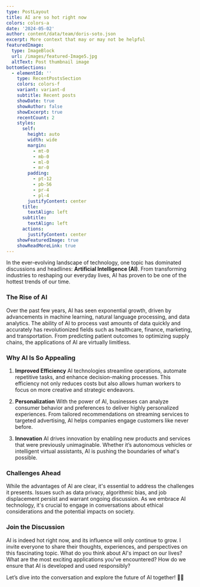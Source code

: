 ```yaml
---
type: PostLayout
title: AI are so hot right now
colors: colors-a
date: '2024-05-02'
author: content/data/team/doris-soto.json
excerpt: More context that may or may not be helpful
featuredImage:
  type: ImageBlock
  url: /images/featured-Image5.jpg
  altText: Post thumbnail image
bottomSections:
  - elementId: ''
    type: RecentPostsSection
    colors: colors-f
    variant: variant-d
    subtitle: Recent posts
    showDate: true
    showAuthor: false
    showExcerpt: true
    recentCount: 2
    styles:
      self:
        height: auto
        width: wide
        margin:
          - mt-0
          - mb-0
          - ml-0
          - mr-0
        padding:
          - pt-12
          - pb-56
          - pr-4
          - pl-4
        justifyContent: center
      title:
        textAlign: left
      subtitle:
        textAlign: left
      actions:
        justifyContent: center
    showFeaturedImage: true
    showReadMoreLink: true
---
```

In the ever-evolving landscape of technology, one topic has dominated discussions and headlines: **Artificial Intelligence (AI)**. From transforming industries to reshaping our everyday lives, AI has proven to be one of the hottest trends of our time.

### The Rise of AI

Over the past few years, AI has seen exponential growth, driven by advancements in machine learning, natural language processing, and data analytics. The ability of AI to process vast amounts of data quickly and accurately has revolutionized fields such as healthcare, finance, marketing, and transportation. From predicting patient outcomes to optimizing supply chains, the applications of AI are virtually limitless.

### Why AI Is So Appealing

1.  **Improved Efficiency**
    AI technologies streamline operations, automate repetitive tasks, and enhance decision-making processes. This efficiency not only reduces costs but also allows human workers to focus on more creative and strategic endeavors.

2.  **Personalization**
    With the power of AI, businesses can analyze consumer behavior and preferences to deliver highly personalized experiences. From tailored recommendations on streaming services to targeted advertising, AI helps companies engage customers like never before.

3.  **Innovation**
    AI drives innovation by enabling new products and services that were previously unimaginable. Whether it’s autonomous vehicles or intelligent virtual assistants, AI is pushing the boundaries of what's possible.

### Challenges Ahead

While the advantages of AI are clear, it's essential to address the challenges it presents. Issues such as data privacy, algorithmic bias, and job displacement persist and warrant ongoing discussion. As we embrace AI technology, it's crucial to engage in conversations about ethical considerations and the potential impacts on society.

### Join the Discussion

AI is indeed hot right now, and its influence will only continue to grow. I invite everyone to share their thoughts, experiences, and perspectives on this fascinating topic. What do you think about AI's impact on our lives? What are the most exciting applications you've encountered? How do we ensure that AI is developed and used responsibly?

Let’s dive into the conversation and explore the future of AI together! 💬🤖
